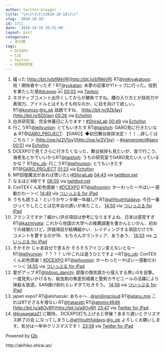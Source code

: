 ```yaml
---
author: twitter-blogger
title: "\n\t\t\t\t2010-10-18\t\t"
slug: '2010-10-18'
id: 1311
date: '2010-10-19 20:31:00'
layout: post
categories:
  - 未分類
tags:
  - DCEXPO
  - t2b
  - Twitter
  - 白井研究室
---
```


<div xmlns:georss="http://www.georss.org/georss">

1.  <span><span>撮った [http://bit.ly/bfMeVR](http://bit.ly/bfMeVR) RT@[mikiyakatooo](http://twitter.com/mikiyakatooo "mikiyakatooo"): 祝！関係者やったぞ！RT@[yukatan](http://twitter.com/yukatan "yukatan"): 未夢の記事がY!トップに行った。役割を果たした感[#dcexpo](http://twitter.com/search?q=%23dcexpo "#dcexpo") [![](http://twitpic.com/show/thumb/2ypdo8)](http://twitpic.com/2ypdo8)</span> <span>[<span>00:03</span>](http://twitter.com/o_ob/status/27723703846) <span>via [Twitpic](http://twitpic.com)</span></span></span>
2.  <span><span>ネガティブコメント出尽くしてからが勝負ですね。腰の入り方とか技術力や表現力、アイドルとはそもそも何なのか、に目を向けて欲しい。RT@[koshizo](http://twitter.com/koshizo "koshizo"):@[o_ob](http://twitter.com/o_ob "o_ob") 話題ですね． [http://bit.ly/9Zb1ay](http://bit.ly/9Zb1ay)</span> <span>[<span>00:26</span>](http://twitter.com/o_ob/status/27725147244) <span>via [Echofon](http://www.echofon.com/)</span></span></span>
3.  <span><span>白井研究室、完全休養日に入ります！[#ShiraiLab](http://twitter.com/search?q=%23ShiraiLab "#ShiraiLab")</span> <span>[<span>00:49</span>](http://twitter.com/o_ob/status/27726667964) <span>via [Echofon](http://www.echofon.com/)</span></span></span>
4.  <span><span>行こうRT@[jellyunion](http://twitter.com/jellyunion "jellyunion"): とてもいきたす RT@[taishoh](http://twitter.com/taishoh "taishoh"): GARO見に行きたいなぁ RT@[GARO_PROJECT](http://twitter.com/GARO_PROJECT "GARO_PROJECT"): 【GARO】◆初日舞台挨拶決定！！！…詳しくはこちら！＞ [http://ow.ly/2V1oy](http://ow.ly/2V1oy) －[#garoproject](http://twitter.com/search?q=%23garoproject "#garoproject")[#garo](http://twitter.com/search?q=%23garo "#garo")</span> <span>[<span>00:51</span>](http://twitter.com/o_ob/status/27726742789) <span>via [Echofon](http://www.echofon.com/)</span></span></span>
5.  <span><span>DCEXPOで見てさらに行きたくなった、舞台挨拶も見たいが、皆で行こう、海老名とかでいいからRT@[taishoh](http://twitter.com/taishoh "taishoh"): うちの研究室でGARO見たい人っているかな？ RT@[o_ob](http://twitter.com/o_ob "o_ob"): 行こうRT@[jellyunion](http://twitter.com/jellyunion "jellyunion"): とてもいきたす RT@[GARO_PROJECT](http://twitter.com/GARO_PROJECT "GARO_PROJECT")</span> <span>[<span>01:23</span>](http://twitter.com/o_ob/status/27728999741) <span>via [Echofon](http://www.echofon.com/)</span></span></span>
6.  <span><span>MP回復魔法があれば使いたい[#ShiraiLab](http://twitter.com/search?q=%23ShiraiLab "#ShiraiLab")</span> <span>[<span>04:43</span>](http://twitter.com/o_ob/status/27746256940) <span>via [twittbot.net](http://twittbot.net/)</span></span></span>
7.  <span><span>なるほど4時です</span> <span>[<span>08:00</span>](http://twitter.com/o_ob/status/27760864436) <span>via [twittbot.net](http://twittbot.net/)</span></span></span>
8.  <span><span>ConTEXくん彩色感謝！[#DCEXPO](http://twitter.com/search?q=%23DCEXPO "#DCEXPO") RT@[jellyunion](http://twitter.com/jellyunion "jellyunion"): かーわったーやばいー感動だわー＞＜</span> <span>[<span>14:49</span>](http://twitter.com/o_ob/status/27791756766) <span>via [ついっぷる for iPad](http://twipple.jp/)</span></span></span>
9.  <span><span>うちも誘うよ！というかサンタ帽一年越し!? RT@[ahYouthfuldays](http://twitter.com/ahYouthfuldays "ahYouthfuldays"): 今日一番びっくりしたことは忘年会の誘いが来たこと。</span> <span>[<span>14:50</span>](http://twitter.com/o_ob/status/27791899431) <span>via [ついっぷる for iPad](http://twipple.jp/)</span></span></span>
10.  <span><span>フランスですか？細かい評点項目は参考になりますよね、日本は感覚すぎ RT@[kazmiyata](http://twitter.com/kazmiyata "kazmiyata"): これから他国の大学への推薦調書を書かんといかん．初めての経験だけど，評価項目が結構細かい．レイティングする項目だけで9．コメントを要するのが16．もちろんボランティア．あうあう．</span> <span>[<span>14:53</span>](http://twitter.com/o_ob/status/27792135940) <span>via [ついっぷる for iPad](http://twipple.jp/)</span></span></span>
11.  <span><span>そかそか じゃあ自分で塗るか そろそろアイコン変えないとなー RT@[jellyunion](http://twitter.com/jellyunion "jellyunion"): ？？？？ いやこれは違うひとですよーRT@[o_ob](http://twitter.com/o_ob "o_ob"): ConTEXくん彩色感謝！[#DCEXPO](http://twitter.com/search?q=%23DCEXPO "#DCEXPO") RT@[jellyunion](http://twitter.com/jellyunion "jellyunion"): かーわったーやばいー感動だわー＞＜</span> <span>[<span>14:55</span>](http://twitter.com/o_ob/status/27792234743) <span>via [ついっぷる for iPad](http://twipple.jp/)</span></span></span>
12.  <span><span>愛がアップ RT@[tobiuo_danchi](http://twitter.com/tobiuo_danchi "tobiuo_danchi"): 部屋の換気扇から侵入する黒いGを目撃。一度見失いかけるも、殺虫剤の無差別噴霧と聖剣カサビニールの活躍により抹殺＆放逐。SAN値け削れらレすぎて吐きそう。</span> <span>[<span>14:56</span>](http://twitter.com/o_ob/status/27792345311) <span>via [ついっぷる for iPad](http://twipple.jp/)</span></span></span>
13.  <span><span>japan expo? RT@alohazuki: あちゃ～…@[smilingcloud](http://twitter.com/smilingcloud "smilingcloud") RT@[ataru_mix](http://twitter.com/ataru_mix "ataru_mix") これはRTせざるを得ない RT@[hataratti](http://twitter.com/hataratti "hataratti") RT@[atomic4649](http://twitter.com/atomic4649 "atomic4649") [http://bit.ly/a8OyRf](http://bit.ly/a8OyRf)</span> <span>[<span>23:47</span>](http://twitter.com/o_ob/status/27821123871) <span>via [Twitter for iPad](http://itunes.apple.com/app/twitter/id333903271?mt=8)</span></span></span>
14.  <span><span>@[kuwagata21](http://twitter.com/kuwagata21 "kuwagata21") に期待。 DCEXPO打ち上げると併催？あまり遅いとクリスマス終了の会 になってしまうし@[ahYouthfuldays](http://twitter.com/ahYouthfuldays "ahYouthfuldays"):@[o_ob](http://twitter.com/o_ob "o_ob") よろしくお願いします。気分は一年中クリスマスです！</span> <span>[<span>23:59</span>](http://twitter.com/o_ob/status/27821812276) <span>via [Twitter for iPad](http://itunes.apple.com/app/twitter/id333903271?mt=8)</span></span></span>

</div>

Powered by [t2b](http://t2b.utilz.jp/)

<div>http://akihiko.shirai.as/</div>